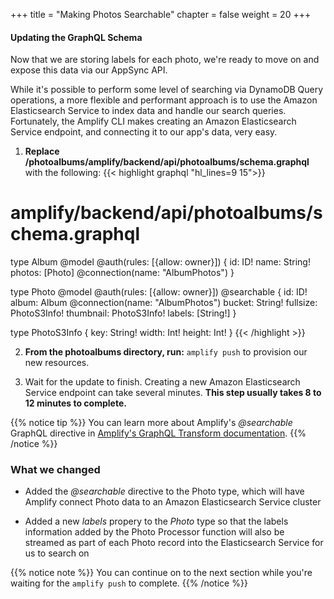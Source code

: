 +++
title = "Making Photos Searchable"
chapter = false
weight = 20
+++

#### Updating the GraphQL Schema

Now that we are storing labels for each photo, we're ready to move on and expose this data via our AppSync API.

While it's possible to perform some level of searching via DynamoDB Query operations, a more flexible and performant approach is to use the Amazon Elasticsearch Service to index data and handle our search queries. Fortunately, the Amplify CLI makes creating an Amazon Elasticsearch Service endpoint, and connecting it to our app's data, very easy.


1. **Replace /photoalbums/amplify/backend/api/photoalbums/schema.graphql** with the following:
{{< highlight graphql "hl_lines=9 15">}}
# amplify/backend/api/photoalbums/schema.graphql

type Album @model @auth(rules: [{allow: owner}]) {
    id: ID!
    name: String!
    photos: [Photo] @connection(name: "AlbumPhotos")
}

type Photo @model @auth(rules: [{allow: owner}]) @searchable {
    id: ID!
    album: Album @connection(name: "AlbumPhotos")
    bucket: String!
    fullsize: PhotoS3Info!
    thumbnail: PhotoS3Info!
    labels: [String!]
}

type PhotoS3Info {
    key: String!
    width: Int!
    height: Int!
}
{{< /highlight >}}

2. **From the photoalbums directory, run:** `amplify push` to provision our new resources.

3. Wait for the update to finish. Creating a new Amazon Elasticsearch Service endpoint can take several minutes. **This step usually takes 8 to 12 minutes to complete.**

{{% notice tip %}}
You can learn more about Amplify's *@searchable* GraphQL directive in [Amplify's GraphQL Transform documentation](https://aws-amplify.github.io/docs/cli/graphql?sdk=js).
{{% /notice %}}

### What we changed
- Added the *@searchable* directive to the Photo type, which will have Amplify connect Photo data to an Amazon Elasticsearch Service cluster

- Added a new *labels* propery to the *Photo* type so that the labels information added by the Photo Processor function will also be streamed as part of each Photo record into the Elasticsearch Service for us to search on


{{% notice note %}}
You can continue on to the next section while you're waiting for the `amplify push` to complete. 
{{% /notice %}}